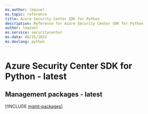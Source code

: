 ```yaml
---
ms.author: lmazuel
ms.topic: reference
title: Azure Security Center SDK for Python
description: Reference for Azure Security Center SDK for Python
author: lmazuel
ms.service: securitycenter
ms.data: 08/25/2022
ms.devlang: python
---
```

# Azure Security Center SDK for Python - latest

## Management packages - latest
[!INCLUDE [mgmt-packages](security-center-mgmt-index.md)]